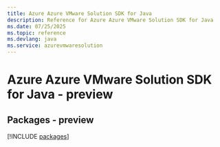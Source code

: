 ```yaml
---
title: Azure Azure VMware Solution SDK for Java
description: Reference for Azure Azure VMware Solution SDK for Java
ms.date: 07/25/2025
ms.topic: reference
ms.devlang: java
ms.service: azurevmwaresolution
---
```

# Azure Azure VMware Solution SDK for Java - preview
## Packages - preview
[!INCLUDE [packages](azure-vmware-solution-index.md)]